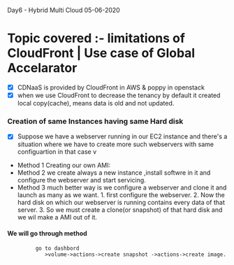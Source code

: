 Day6 - Hybrid Multi Cloud 05-06-2020
# Topic covered :-  limitations of CloudFront | Use case of Global Accelarator

- [x]  CDNaaS  is provided by  CloudFront in AWS &  poppy in  openstack
- [x] when we use CloudFront to decrease the tenancy by default it created local copy(cache), means data is old and not updated. 
### Creation of same Instances having same Hard disk 
 - [x]  Suppose we have a webserver running in our EC2 instance and there's a situation where we have to create more such webservers with same configuartion in that case v
 * Method 1  Creating our own AMI:
 *  Method 2   we create always a new instance ,install softwre in it and configure the webserver and start servicing.
*  Method 3   much better way is we configure a webserver and clone it and launch as many as we want.
           1.  first configure the webserver.
           2.  Now the hard disk on which our webserver is running contains every data of that server.
           3.  So we must create a clone(or snapshot) of that hard disk and we wil make a AMI out of it.
#### We will go through method
 ```
          go to dashbord
             >volume->actions->create snapshot ->actions->create image.
```
